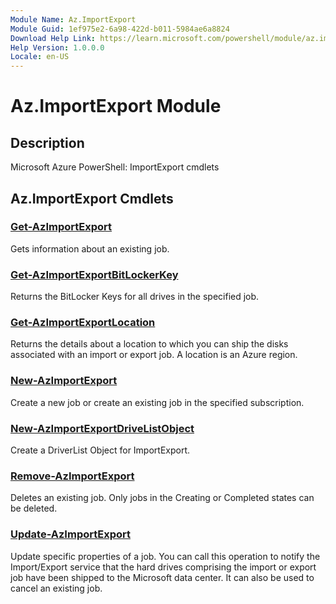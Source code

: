 ```yaml
---
Module Name: Az.ImportExport
Module Guid: 1ef975e2-6a98-422d-b011-5984ae6a8824
Download Help Link: https://learn.microsoft.com/powershell/module/az.importexport
Help Version: 1.0.0.0
Locale: en-US
---
```


# Az.ImportExport Module
## Description
Microsoft Azure PowerShell: ImportExport cmdlets

## Az.ImportExport Cmdlets
### [Get-AzImportExport](Get-AzImportExport.md)
Gets information about an existing job.

### [Get-AzImportExportBitLockerKey](Get-AzImportExportBitLockerKey.md)
Returns the BitLocker Keys for all drives in the specified job.

### [Get-AzImportExportLocation](Get-AzImportExportLocation.md)
Returns the details about a location to which you can ship the disks associated with an import or export job.
A location is an Azure region.

### [New-AzImportExport](New-AzImportExport.md)
Create a new job or create an existing job in the specified subscription.

### [New-AzImportExportDriveListObject](New-AzImportExportDriveListObject.md)
Create a DriverList Object for ImportExport.

### [Remove-AzImportExport](Remove-AzImportExport.md)
Deletes an existing job.
Only jobs in the Creating or Completed states can be deleted.

### [Update-AzImportExport](Update-AzImportExport.md)
Update specific properties of a job.
You can call this operation to notify the Import/Export service that the hard drives comprising the import or export job have been shipped to the Microsoft data center.
It can also be used to cancel an existing job.

